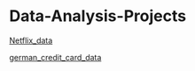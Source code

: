 # Data-Analysis-Projects

[Netflix_data](https://drive.google.com/file/d/1VImLJD_ZoPU0XrVfOUmtFgmMuOGCHSUz/view?usp=sharing)


[german_credit_card_data](https://drive.google.com/file/d/1KlvD0XGMQJ6hcmjgk3e_YDdliAWEuOvG/view?usp=sharing)
